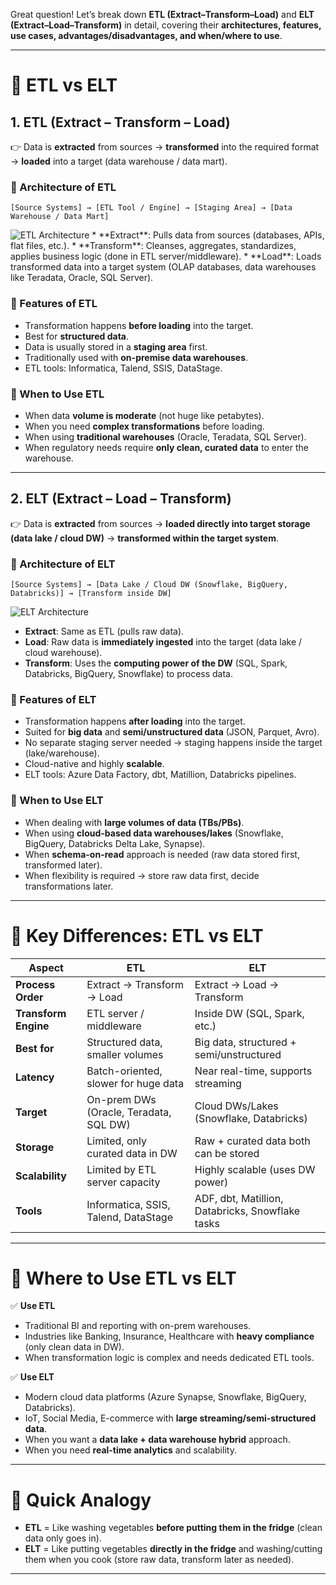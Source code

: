 Great question! Let’s break down **ETL (Extract–Transform–Load)** and **ELT (Extract–Load–Transform)** in detail, covering their **architectures, features, use cases, advantages/disadvantages, and when/where to use**.

---

# 🔹 ETL vs ELT

## 1. **ETL (Extract – Transform – Load)**

👉 Data is **extracted** from sources → **transformed** into the required format → **loaded** into a target (data warehouse / data mart).

### 📌 Architecture of ETL

```
[Source Systems] → [ETL Tool / Engine] → [Staging Area] → [Data Warehouse / Data Mart]
```
<img src = "./images/etl.png" alt = "ETL Architecture">
* **Extract**: Pulls data from sources (databases, APIs, flat files, etc.).
* **Transform**: Cleanses, aggregates, standardizes, applies business logic (done in ETL server/middleware).
* **Load**: Loads transformed data into a target system (OLAP databases, data warehouses like Teradata, Oracle, SQL Server).

### 📌 Features of ETL

* Transformation happens **before loading** into the target.
* Best for **structured data**.
* Data is usually stored in a **staging area** first.
* Traditionally used with **on-premise data warehouses**.
* ETL tools: Informatica, Talend, SSIS, DataStage.

### 📌 When to Use ETL

* When data **volume is moderate** (not huge like petabytes).
* When you need **complex transformations** before loading.
* When using **traditional warehouses** (Oracle, Teradata, SQL Server).
* When regulatory needs require **only clean, curated data** to enter the warehouse.

---

## 2. **ELT (Extract – Load – Transform)**

👉 Data is **extracted** from sources → **loaded directly into target storage (data lake / cloud DW)** → **transformed within the target system**.

### 📌 Architecture of ELT

```
[Source Systems] → [Data Lake / Cloud DW (Snowflake, BigQuery, Databricks)] → [Transform inside DW]
```
<img src = "./images/elt.png" alt = "ELT Architecture">


* **Extract**: Same as ETL (pulls raw data).
* **Load**: Raw data is **immediately ingested** into the target (data lake / cloud warehouse).
* **Transform**: Uses the **computing power of the DW** (SQL, Spark, Databricks, BigQuery, Snowflake) to process data.

### 📌 Features of ELT

* Transformation happens **after loading** into the target.
* Suited for **big data** and **semi/unstructured data** (JSON, Parquet, Avro).
* No separate staging server needed → staging happens inside the target (lake/warehouse).
* Cloud-native and highly **scalable**.
* ELT tools: Azure Data Factory, dbt, Matillion, Databricks pipelines.

### 📌 When to Use ELT

* When dealing with **large volumes of data (TBs/PBs)**.
* When using **cloud-based data warehouses/lakes** (Snowflake, BigQuery, Databricks Delta Lake, Synapse).
* When **schema-on-read** approach is needed (raw data stored first, transformed later).
* When flexibility is required → store raw data first, decide transformations later.

---

# 🔹 Key Differences: ETL vs ELT

| Aspect               | **ETL**                                | **ELT**                                          |
| -------------------- | -------------------------------------- | ------------------------------------------------ |
| **Process Order**    | Extract → Transform → Load             | Extract → Load → Transform                       |
| **Transform Engine** | ETL server / middleware                | Inside DW (SQL, Spark, etc.)                     |
| **Best for**         | Structured data, smaller volumes       | Big data, structured + semi/unstructured         |
| **Latency**          | Batch-oriented, slower for huge data   | Near real-time, supports streaming               |
| **Target**           | On-prem DWs (Oracle, Teradata, SQL DW) | Cloud DWs/Lakes (Snowflake, Databricks)          |
| **Storage**          | Limited, only curated data in DW       | Raw + curated data both can be stored            |
| **Scalability**      | Limited by ETL server capacity         | Highly scalable (uses DW power)                  |
| **Tools**            | Informatica, SSIS, Talend, DataStage   | ADF, dbt, Matillion, Databricks, Snowflake tasks |

---

# 🔹 Where to Use ETL vs ELT

✅ **Use ETL**

* Traditional BI and reporting with on-prem warehouses.
* Industries like Banking, Insurance, Healthcare with **heavy compliance** (only clean data in DW).
* When transformation logic is complex and needs dedicated ETL tools.

✅ **Use ELT**

* Modern cloud data platforms (Azure Synapse, Snowflake, BigQuery, Databricks).
* IoT, Social Media, E-commerce with **large streaming/semi-structured data**.
* When you want a **data lake + data warehouse hybrid** approach.
* When you need **real-time analytics** and scalability.

---

# 🔹 Quick Analogy

* **ETL** = Like washing vegetables **before putting them in the fridge** (clean data only goes in).
* **ELT** = Like putting vegetables **directly in the fridge** and washing/cutting them when you cook (store raw data, transform later as needed).

---

